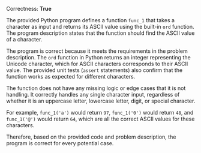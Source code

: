 Correctness: **True**

The provided Python program defines a function `func_1` that takes a character as input and returns its ASCII value using the built-in `ord` function. The program description states that the function should find the ASCII value of a character.

The program is correct because it meets the requirements in the problem description. The `ord` function in Python returns an integer representing the Unicode character, which for ASCII characters corresponds to their ASCII value. The provided unit tests (`assert` statements) also confirm that the function works as expected for different characters.

The function does not have any missing logic or edge cases that it is not handling. It correctly handles any single character input, regardless of whether it is an uppercase letter, lowercase letter, digit, or special character. 

For example, `func_1('a')` would return `97`, `func_1('0')` would return `48`, and `func_1('@')` would return `64`, which are all the correct ASCII values for these characters.

Therefore, based on the provided code and problem description, the program is correct for every potential case.